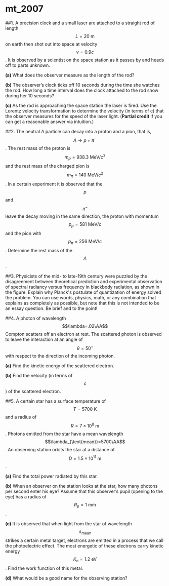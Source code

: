 # mt_2007

##1. 
A precision clock and a small laser are attached to a straight rod of length $$L=20\:\text{m}$$ on
earth then shot out into space at velocity $$v= 0.9c$$. It is observed by a scientist on the space station as it passes by and heads off to parts unknown.

**(a)** What does the observer measure as the length of the rod?

**(b)** The observer’s clock ticks off 10 seconds during the time she watches the rod. How
long a time interval does the clock attached to the rod show during her 10 seconds?

**(c)** As the rod is approaching the space station the laser is fired. Use the Lorentz velocity transformation to determine the velocity (in terms of c) that the observer measures for the speed of the laser light. (**Partial credit** if you can get a reasonable answer via intuition.)

##2.
The neutral Λ particle can decay into a proton and a pion, that is, $$\Lambda\to{p}+\pi^-$$. The rest
mass of the proton is $$m_p=938.3\:\text{MeV}/c^2$$ and the rest mass of the charged pion is $$m_{\pi}=140\:\text{MeV}/c^2$$. In a certain experiment it is observed that the $$p$$ and $$\pi^-$$ leave the decay moving in the same direction, the proton with momentum $$p_p=581\:\text{MeV}/c$$ and the pion with $$p_π=256\:\text{MeV}/c$$. Determine the rest mass of the $$\Lambda$$.

##3.
Physicists of the mid- to late-19th century were puzzled by the disagreement between
theoretical prediction and experimental observation of spectral radiancy versus frequency in blackbody radiation, as shown in the figure. Explain why Planck's postulate of quantization of energy solved the problem. You can use words, physics, math, or any combination that explains as completely as possible, but note that this is not intended to be an essay question. Be brief and to the point!

##4.
A photon of wavelength $$\lambda=.02\AA$$ Compton scatters off an electron at rest. The
scattered photon is observed to leave the interaction at an angle of $$\theta=50^{\circ}$$ with respect to the direction of the incoming photon.

**(a)** Find the kinetic energy of the scattered electron.

**(b)** Find the velocity (in terms of $$c$$) of the scattered electron.

##5.
A certain star has a surface temperature of $$T=5700\:\text{K}$$ and a radius of $$R=7\times10^8\:\text{m}$$.
Photons emitted from the star have a mean wavelength $$\lambda_{\text{mean}}=5700\AA$$. An observing station orbits the star at a distance of $$D=1.5\times10^{11}\:\text{m}$$.

**(a)** Find the total power radiated by this star.

**(b)** When an observer on the station looks at the star, how many photons per second enter
his eye? Assume that this observer’s pupil (opening to the eye) has a radius of $$R_p=1\:\text{mm}$$.

**(c)**  It is observed that when light from the star of wavelength $$\lambda_{\text{mean}}$$ strikes a certain metal target, electrons are emitted in a process that we call the photoelectric effect. The most energetic
of these electrons carry kinetic energy $$K_e=1.2\:\text{eV}$$. Find the work function of this metal.

**(d)** What would be a good name for the observing station?